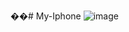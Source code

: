 ��#   M y - I p h o n e 
 
 ![image](https://github.com/user-attachments/assets/b3b6b0a4-642d-4b12-9c25-e807593d4f8c)
